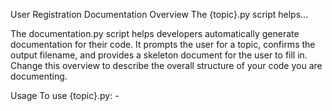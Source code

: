 User Registration Documentation
Overview
The {topic}.py script helps...

The documentation.py script helps developers automatically generate documentation for their code. It prompts the user for a topic, confirms the output filename, and provides a skeleton document for the user to fill in.
Change this overview to describe the overall structure of your code you are documenting.


Usage
To use {topic}.py:
    -